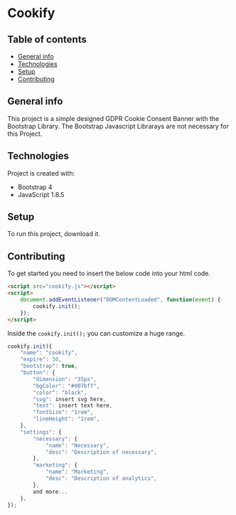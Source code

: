 # Cookify

## Table of contents
* [General info](#general-info)
* [Technologies](#technologies)
* [Setup](#setup)
* [Contributing](#contributing)

## General info
This project is a simple designed GDPR Cookie Consent Banner with the Bootstrap Library.
The Bootstrap Javascript Librarays are not necessary for this Project.

## Technologies
Project is created with:
* Bootstrap 4
* JavaScript 1.8.5

## Setup
To run this project, download it.

## Contributing
To get started you need to insert the below code into your html code.

```html
<script src="cookify.js"></script>
<script>
    document.addEventListener("DOMContentLoaded", function(event) {
        cookify.init();
    });
</script>
```

Inside the `cookify.init();` you can customize a huge range.

```javascript
cookify.init({
    "name": "cookify",
    "expire": 30,
    "bootstrap": true,
    "button": {
        "dimension": "35px",
        "bgColor": "#007bff",
        "color": "black",
        "svg": insert svg here,
        "text": insert text here,
        "fontSize": "1rem",
        "lineHeight": "1rem",
    },
    "settings": {
        "necessary": {
            "name": "Necessary",
            "desc": "Description of necessary",
        },
        "marketing": {
            "name": "Marketing",
            "desc": "Description of analytics",
        },
        and more...
    },
});
```
